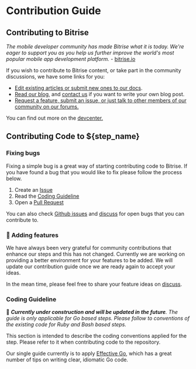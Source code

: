 # Contribution Guide

## Contributing to Bitrise

_The mobile developer community has made Bitrise what it is today. We're eager to support you as you help us further improve the world's most popular mobile app development platform._ - [bitrise.io](https://go.bitrise.io/community/contributing)

If you wish to contribute to Bitrise content, or take part in the community discussions, we have some links for you:

- [Edit existing articles or submit new ones to our docs](https://github.com/bitrise-io/devcenter/).
- [Read our blog](https://blog.bitrise.io/), and [contact us](https://www.bitrise.io/contact) if you want to write your own blog post.
- [Request a feature, submit an issue, or just talk to other members of our community on our forums.](https://discuss.bitrise.io/)

You can find out more on the [devcenter.](https://devcenter.bitrise.io/contributors/contributors-index/)

## Contributing Code to ${step_name}

### Fixing bugs

Fixing a simple bug is a great way of starting contributing code to Bitrise. If you have found a bug that you would like to fix please follow the process below.

1. Create an [Issue](${step_repo_url}/issues/new/choose)
1. Read the [Coding Guideline](#coding-guideline)
1. Open a [Pull Request](${step_repo_url}/pulls/new)

You can also check [Github issues](${step_repo_url}/issues) and [discuss](https://discuss.bitrise.io/) for open bugs that you can contribute to.

### 🚧 Adding features

We have always been very grateful for community contributions that enhance our steps and this has not changed. Currently we are working on providing a better environment for your features to be added. We will update our contribution guide once we are ready again to accept your ideas.

In the mean time, please feel free to share your feature ideas on [discuss](https://discuss.bitrise.io/c/feature-request).

### Coding Guideline

🚧 _**Currently under construction and will be updated in the future**. The guide is only applicable for Go based steps.  Please follow to conventions of the existing code for Ruby and Bash based steps._

This section is intended to describe the coding conventions applied for the step. Please refer to it when contributing code to the repository.

Our single guide currently is to apply [Effective Go](https://golang.org/doc/effective_go.html), which has a great number of tips on writing clear, idiomatic Go code.
